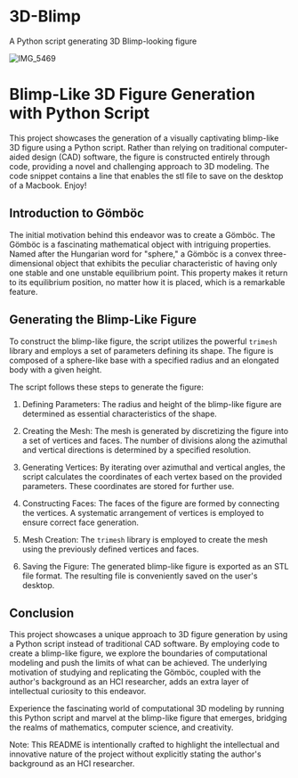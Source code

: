 # 3D-Blimp
A Python script generating 3D Blimp-looking figure

![IMG_5469](https://github.com/QC20/3D-Blimp/assets/36644388/5ad63ce9-c6bd-494e-8196-8d84bc98f641)

# Blimp-Like 3D Figure Generation with Python Script
This project showcases the generation of a visually captivating blimp-like 3D figure using a Python script. Rather than relying on traditional computer-aided design (CAD) software, the figure is constructed entirely through code, providing a novel and challenging approach to 3D modeling. The code snippet contains a line that enables the stl file to save on the desktop of a Macbook. Enjoy!

## Introduction to Gömböc
The initial motivation behind this endeavor was to create a Gömböc. The Gömböc is a fascinating mathematical object with intriguing properties. Named after the Hungarian word for "sphere," a Gömböc is a convex three-dimensional object that exhibits the peculiar characteristic of having only one stable and one unstable equilibrium point. This property makes it return to its equilibrium position, no matter how it is placed, which is a remarkable feature.

## Generating the Blimp-Like Figure
To construct the blimp-like figure, the script utilizes the powerful `trimesh` library and employs a set of parameters defining its shape. The figure is composed of a sphere-like base with a specified radius and an elongated body with a given height.

The script follows these steps to generate the figure:

1. Defining Parameters: The radius and height of the blimp-like figure are determined as essential characteristics of the shape.

2. Creating the Mesh: The mesh is generated by discretizing the figure into a set of vertices and faces. The number of divisions along the azimuthal and vertical directions is determined by a specified resolution.

3. Generating Vertices: By iterating over azimuthal and vertical angles, the script calculates the coordinates of each vertex based on the provided parameters. These coordinates are stored for further use.

4. Constructing Faces: The faces of the figure are formed by connecting the vertices. A systematic arrangement of vertices is employed to ensure correct face generation.

5. Mesh Creation: The `trimesh` library is employed to create the mesh using the previously defined vertices and faces.

6. Saving the Figure: The generated blimp-like figure is exported as an STL file format. The resulting file is conveniently saved on the user's desktop.

## Conclusion
This project showcases a unique approach to 3D figure generation by using a Python script instead of traditional CAD software. By employing code to create a blimp-like figure, we explore the boundaries of computational modeling and push the limits of what can be achieved. The underlying motivation of studying and replicating the Gömböc, coupled with the author's background as an HCI researcher, adds an extra layer of intellectual curiosity to this endeavor.

Experience the fascinating world of computational 3D modeling by running this Python script and marvel at the blimp-like figure that emerges, bridging the realms of mathematics, computer science, and creativity.

Note: This README is intentionally crafted to highlight the intellectual and innovative nature of the project without explicitly stating the author's background as an HCI researcher.
